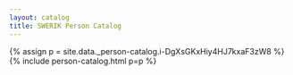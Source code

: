 ```yaml
---
layout: catalog
title: SWERIK Person Catalog
---
```

{% assign p = site.data._person-catalog.i-DgXsGKxHiy4HJ7kxaF3zW8 %}
{% include person-catalog.html p=p %}

